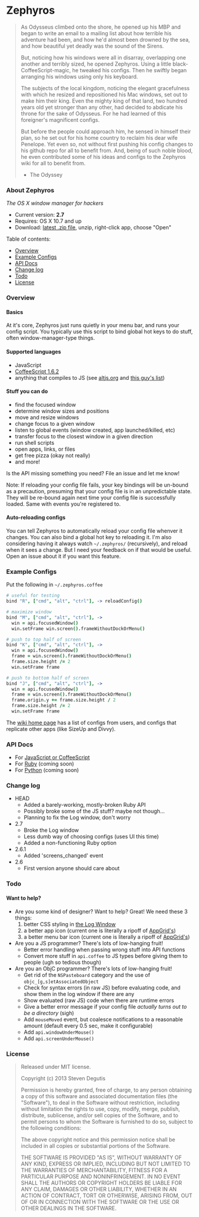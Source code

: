 # Zephyros

> As Odysseus climbed onto the shore, he opened up his MBP and began to write an email to a mailing list about how terrible his adventure had been, and how he'd almost been drowned by the sea, and how beautiful yet deadly was the sound of the Sirens.
>
> But, noticing how his windows were all in disarray, overlapping one another and terribly sized, he opened Zephyros. Using a little black-CoffeeScript-magic, he tweaked his configs. Then he swiftly began arranging his windows using only his keyboard.
>
> The subjects of the local kingdom, noticing the elegant gracefulness with which he resized and repositioned his Mac windows, set out to make him their king. Even the mighty king of that land, two hundred years old yet stronger than any other, had decided to abdicate his throne for the sake of Odysseus. For he had learned of this foreigner's magnificent configs.
>
> But before the people could approach him, he sensed in himself their plan, so he set out for his home country to reclaim his dear wife Penelope. Yet even so, not without first pushing his config changes to his github repo for all to benefit from. And, being of such noble blood, he even contributed some of his ideas and configs to the Zephyros wiki for all to benefit from.
> - The Odyssey

### About Zephyros

*The OS X window manager for hackers*

* Current version: **2.7**
* Requires: OS X 10.7 and up
* Download: [latest .zip file](https://raw.github.com/sdegutis/zephyros/master/Builds/Zephyros-LATEST.app.tar.gz), unzip, right-click app, choose "Open"

Table of contents:

* [Overview](#overview)
* [Example Configs](#example-configs)
* [API Docs](#api-docs)
* [Change log](#change-log)
* [Todo](#todo)
* [License](#license)

### Overview

#### Basics

At it's core, Zephyros just runs quietly in your menu bar, and runs your config script. You typically use this script to bind global hot keys to do stuff, often window-manager-type things.

#### Supported languages

- JavaScript
- [CoffeeScript 1.6.2](http://coffeescript.org/)
- anything that compiles to JS (see [altjs.org](http://altjs.org/) and [this guy's list](https://github.com/jashkenas/coffee-script/wiki/List-of-languages-that-compile-to-JS))

#### Stuff you can do

- find the focused window
- determine window sizes and positions
- move and resize windows
- change focus to a given window
- listen to global events (window created, app launched/killed, etc)
- transfer focus to the closest window in a given direction
- run shell scripts
- open apps, links, or files
- get free pizza (okay not really)
- and more!

Is the API missing something you need? File an issue and let me know!

Note: If reloading your config file fails, your key bindings will be un-bound as a precaution, presuming that your config file is in an unpredictable state. They will be re-bound again next time your config file is successfully loaded. Same with events you're registered to.

#### Auto-reloading configs

You can tell Zephyros to automatically reload your config file whenver it changes. You can also bind a global hot key to reloading it. I'm also considering having it always watch `~/.zephyros/` (recursively), and reload when it sees a change. But I need your feedback on if that would be useful. Open an issue about it if you want this feature.

### Example Configs

Put the following in `~/.zephyros.coffee`

```coffeescript
# useful for testing
bind "R", ["cmd", "alt", "ctrl"], -> reloadConfig()

# maximize window
bind "M", ["cmd", "alt", "ctrl"], ->
  win = api.focusedWindow()
  win.setFrame win.screen().frameWithoutDockOrMenu()

# push to top half of screen
bind "K", ["cmd", "alt", "ctrl"], ->
  win = api.focusedWindow()
  frame = win.screen().frameWithoutDockOrMenu()
  frame.size.height /= 2
  win.setFrame frame

# push to bottom half of screen
bind "J", ["cmd", "alt", "ctrl"], ->
  win = api.focusedWindow()
  frame = win.screen().frameWithoutDockOrMenu()
  frame.origin.y += frame.size.height / 2
  frame.size.height /= 2
  win.setFrame frame
```

The [wiki home page](https://github.com/sdegutis/zephyros/wiki) has a list of configs from users, and configs that replicate other apps (like SizeUp and Divvy).

### API Docs

- For [JavaScript or CoffeeScript](Docs/JS_API.md)
- For [Ruby](Docs/RUBY_API.md) (coming soon)
- For [Python](Docs/PYTHON_API.md) (coming soon)

### Change log

- HEAD
  - Added a barely-working, mostly-broken Ruby API
  - Possibly broke some of the JS stuff? maybe not though...
  - Planning to fix the Log window, don't worry
- 2.7
  - Broke the Log window
  - Less dumb way of choosing configs (uses UI this time)
  - Added a non-functioning Ruby option
- 2.6.1
  - Added 'screens_changed' event
- 2.6
  - First version anyone should care about

### Todo

#### Want to help?

* Are you some kind of designer? Want to help? Great! We need these 3 things:
    1. better CSS styling in [the Log Window](Zephyros/logwindow.html)
    2. a better app icon (current one is literally a ripoff of [AppGrid's](https://dxezhqhj7t42i.cloudfront.net/image/1e0daca8-3855-4135-a2a1-8569d28e8648))
    3. a better menu bar icon (current one is literally a ripoff of [AppGrid's](http://giantrobotsoftware.com/appgrid/screenshot1-thumb.png))
* Are you a JS programmer? There's lots of low-hanging fruit!
    * Better error handling when passing wrong stuff into API functions
    * Convert more stuff in `api.coffee` to JS types before giving them to people (ugh so tedious though)
* Are you an ObjC programmer? There's lots of low-hanging fruit!
    * Get rid of the `NSPasteboard` category and the use of `objc_[g,s]etAssociatedObject`
    * Check for syntax errors (in raw JS) before evaluating code, and show them in the log window if there are any
    * Show evaluated (raw JS) code when there are runtime errors
    * Give a better error message if your config file *actually turns out to be a directory* (sigh)
    * Add `mouseMoved` event, but coalesce notifications to a reasonable amount (default every 0.5 sec, make it configurable)
    * Add `api.windowUnderMouse()`
    * Add `api.screenUnderMouse()`

### License

> Released under MIT license.
>
> Copyright (c) 2013 Steven Degutis
>
> Permission is hereby granted, free of charge, to any person obtaining a copy
> of this software and associated documentation files (the "Software"), to deal
> in the Software without restriction, including without limitation the rights
> to use, copy, modify, merge, publish, distribute, sublicense, and/or sell
> copies of the Software, and to permit persons to whom the Software is
> furnished to do so, subject to the following conditions:
>
> The above copyright notice and this permission notice shall be included in
> all copies or substantial portions of the Software.
>
> THE SOFTWARE IS PROVIDED "AS IS", WITHOUT WARRANTY OF ANY KIND, EXPRESS OR
> IMPLIED, INCLUDING BUT NOT LIMITED TO THE WARRANTIES OF MERCHANTABILITY,
> FITNESS FOR A PARTICULAR PURPOSE AND NONINFRINGEMENT. IN NO EVENT SHALL THE
> AUTHORS OR COPYRIGHT HOLDERS BE LIABLE FOR ANY CLAIM, DAMAGES OR OTHER
> LIABILITY, WHETHER IN AN ACTION OF CONTRACT, TORT OR OTHERWISE, ARISING FROM,
> OUT OF OR IN CONNECTION WITH THE SOFTWARE OR THE USE OR OTHER DEALINGS IN
> THE SOFTWARE.
